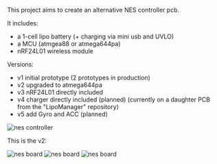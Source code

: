 This project aims to create an alternative NES controller pcb.

It includes:

- a 1-cell lipo battery (+ charging via mini usb and UVLO)
- a MCU (atmgea88 or atmega644pa)
- nRF24L01 wireless module


Versions:

- v1 initial prototype (2 prototypes in production)
- v2 upgraded to atmega644pa
- v3 nRF24L01 directly included
- v4 charger directly included (planned) (currently on a daughter PCB from the "LipoManager" repository) 
- v5 add Gyro and ACC (planned)


![nes controller](/sebseb7/NES-Gamepad/raw/master/nes_controller.jpg)

This is the v2:

![nes board](/sebseb7/NES-Gamepad/raw/master/NESv2_bot.jpg)
![nes board](/sebseb7/NES-Gamepad/raw/master/NESv2_top.jpg)
![nes board](/sebseb7/NES-Gamepad/raw/master/NESv2_sch.jpg)

